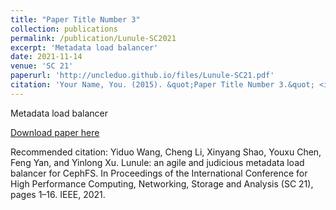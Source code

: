 ```yaml
---
title: "Paper Title Number 3"
collection: publications
permalink: /publication/Lunule-SC2021
excerpt: 'Metadata load balancer'
date: 2021-11-14
venue: 'SC 21'
paperurl: 'http://uncleduo.github.io/files/Lunule-SC21.pdf'
citation: 'Your Name, You. (2015). &quot;Paper Title Number 3.&quot; <i>Journal 1</i>. 1(3).'
---
```

Metadata load balancer

[Download paper here](http://uncleduo.github.io/files/Lunule-SC21.pdf)

Recommended citation: Yiduo Wang, Cheng Li, Xinyang Shao, Youxu Chen, Feng Yan, and Yinlong Xu. Lunule: an agile and judicious metadata load balancer for CephFS. In Proceedings of the International Conference for High Performance Computing, Networking, Storage and Analysis (SC 21), pages 1–16. IEEE, 2021.
